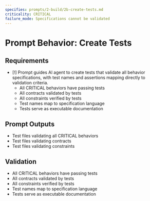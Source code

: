 ```yaml
---
specifies: prompts/2-build/2b-create-tests.md
criticality: CRITICAL
failure_mode: Specifications cannot be validated
---
```


# Prompt Behavior: Create Tests

## Requirements
- [!] Prompt guides AI agent to create tests that validate all behavior specifications, with test names and assertions mapping directly to validation criteria.
  - All CRITICAL behaviors have passing tests
  - All contracts validated by tests
  - All constraints verified by tests
  - Test names map to specification language
  - Tests serve as executable documentation

## Prompt Outputs

- Test files validating all CRITICAL behaviors
- Test files validating contracts
- Test files validating constraints

## Validation

- All CRITICAL behaviors have passing tests
- All contracts validated by tests
- All constraints verified by tests
- Test names map to specification language
- Tests serve as executable documentation
